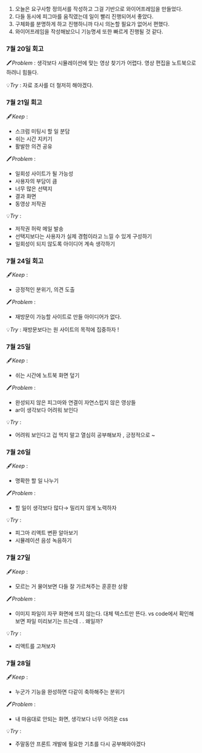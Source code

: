 1. 오늘은 요구사항 정의서를 작성하고 그걸 기반으로 와이어프레임을 만들었다.
2. 다들 동시에 피그마를 움직였는데 일이 빨리 진행되어서 좋았다.
3. 구체화를 분명하게 하고 진행하니까 다시 의논할 필요가 없어서 편했다.
4. 와이어프레임을 작성해놨으니 기능명세 또한 빠르게 진행될 것 같다.


### 7월 20일 회고

🖍️*Problem* : 생각보다 시뮬레이션에 맞는 영상 찾기가 어렵다. 영상 편집을 노트북으로 하려니 힘들다. 

💡*Try* : 자료 조사를 더 철저히 해야겠다.


### 7월 21일 회고

🖋️*Keep* : 

- 스크럼 미팅시 할 일 분담
- 쉬는 시간 지키기
- 활발한 의견 공유

🖍️*Problem* : 

- 일회성 사이트가 될 가능성
- 사용자의 부담이 큼
- 너무 많은 선택지
- 결과 화면
- 동영상 저작권

💡*Try* : 

- 저작권 허락 메일 발송
- 선택지보다는 사용자가 실제 경험이라고 느낄 수 있게 구성하기
- 일회성이 되지 않도록 아이디어 계속 생각하기

### 7월 24일 회고

🖋️*Keep* : 

- 긍정적인 분위기, 의견 도출

🖍️*Problem* : 

- 재방문이 가능할 사이트로 만들 아이디어가 없다.

💡*Try* : 재방문보다는 원 사이트의 목적에 집중하자 !


### 7월 25일 

🖋️*Keep* : 

- 쉬는 시간에 노트북 화면 덮기

🖍️*Problem* : 

- 완성되지 않은 피그마와 연결이 자연스럽지 않은 영상들
- ar이 생각보다 어려워 보인다

💡*Try* : 

- 어려워 보인다고 겁 먹지 말고 열심히 공부해보자 , 긍정적으로 ~

### 7월 26일 
🖋️*Keep* : 

- 명확한 할 일 나누기

🖍️*Problem* : 

- 할 일이 생각보다 많다→ 밀리지 않게 노력하자

💡*Try* : 

- 피그마 리액트 변환 알아보기
- 시뮬레이션 음성 녹음하기


### 7월 27일
🖋️*Keep* : 

- 모르는 거 물어보면 다들 잘 가르쳐주는 훈훈한 상황

🖍️*Problem* : 

- 이미지 파일이 자꾸 화면에 뜨지 않는다. 대체 텍스트만 뜬다. vs code에서 확인해보면 파일 미리보기는 뜨는데 . . 왜일까?

💡*Try* : 

- 리액트를 고쳐보자

### 7월 28일 

🖋️*Keep* : 

- 누군가 기능을 완성하면 다같이 축하해주는 분위기

🖍️*Problem* : 

- 내 마음대로 안되는 화면, 생각보다 너무 어려운 css

💡*Try* : 
- 주말동안 프론트 개발에 필요한 기초를 다시 공부해와야겠다
